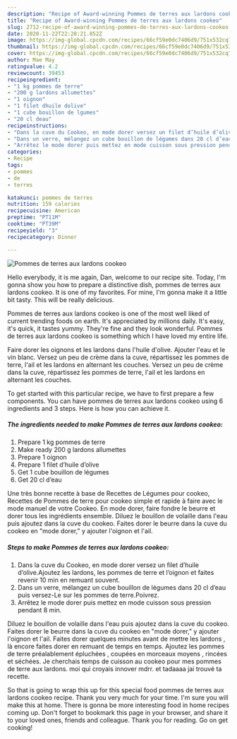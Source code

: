 ```yaml
---
description: "Recipe of Award-winning Pommes de terres aux lardons cookeo"
title: "Recipe of Award-winning Pommes de terres aux lardons cookeo"
slug: 2712-recipe-of-award-winning-pommes-de-terres-aux-lardons-cookeo
date: 2020-11-22T22:28:21.852Z
image: https://img-global.cpcdn.com/recipes/66cf59e0dc7406d9/751x532cq70/pommes-de-terres-aux-lardons-cookeo-photo-principale-de-la-recette.jpg
thumbnail: https://img-global.cpcdn.com/recipes/66cf59e0dc7406d9/751x532cq70/pommes-de-terres-aux-lardons-cookeo-photo-principale-de-la-recette.jpg
cover: https://img-global.cpcdn.com/recipes/66cf59e0dc7406d9/751x532cq70/pommes-de-terres-aux-lardons-cookeo-photo-principale-de-la-recette.jpg
author: Mae May
ratingvalue: 4.2
reviewcount: 39453
recipeingredient:
- "1 kg pommes de terre"
- "200 g lardons allumettes"
- "1 oignon"
- "1 filet dhuile dolive"
- "1 cube bouillon de lgumes"
- "20 cl deau"
recipeinstructions:
- "Dans la cuve du Cookeo, en mode dorer versez un filet d’huile d’olive.Ajoutez les lardons, les pommes de terre et l’oignon et faites revenir 10 min en remuant souvent."
- "Dans un verre, mélangez un cube bouillon de légumes dans 20 cl d’eau puis versez-Le sur les pommes de terre.Poivrez."
- "Arrêtez le mode dorer puis mettez en mode cuisson sous pression pendant 8 min."
categories:
- Recipe
tags:
- pommes
- de
- terres

katakunci: pommes de terres 
nutrition: 159 calories
recipecuisine: American
preptime: "PT11M"
cooktime: "PT39M"
recipeyield: "3"
recipecategory: Dinner

---
```



![Pommes de terres aux lardons cookeo](https://img-global.cpcdn.com/recipes/66cf59e0dc7406d9/751x532cq70/pommes-de-terres-aux-lardons-cookeo-photo-principale-de-la-recette.jpg)

Hello everybody, it is me again, Dan, welcome to our recipe site. Today, I'm gonna show you how to prepare a distinctive dish, pommes de terres aux lardons cookeo. It is one of my favorites. For mine, I'm gonna make it a little bit tasty. This will be really delicious.

Pommes de terres aux lardons cookeo is one of the most well liked of current trending foods on earth. It's appreciated by millions daily. It's easy, it's quick, it tastes yummy. They're fine and they look wonderful. Pommes de terres aux lardons cookeo is something which I have loved my entire life.

Faire dorer les oignons et les lardons dans l&#39;huile d&#39;olive. Ajouter l&#39;eau et le vin blanc. Versez un peu de crème dans la cuve, répartissez les pommes de terre, l&#39;ail et les lardons en alternant les couches. Versez un peu de crème dans la cuve, répartissez les pommes de terre, l&#39;ail et les lardons en alternant les couches.


To get started with this particular recipe, we have to first prepare a few components. You can have pommes de terres aux lardons cookeo using 6 ingredients and 3 steps. Here is how you can achieve it.

<!--inarticleads1-->

##### The ingredients needed to make Pommes de terres aux lardons cookeo:

1. Prepare 1 kg pommes de terre
1. Make ready 200 g lardons allumettes
1. Prepare 1 oignon
1. Prepare 1 filet d’huile d’olive
1. Get 1 cube bouillon de légumes
1. Get 20 cl d’eau


Une très bonne recette à base de Recettes de Légumes pour cookeo, Recettes de Pommes de terre pour cookeo simple et rapide à faire avec le mode manuel de votre Cookeo. En mode dorer, faire fondre le beurre et dorer tous les ingrédients ensemble. Diluez le bouillon de volaille dans l&#39;eau puis ajoutez dans la cuve du cookeo. Faites dorer le beurre dans la cuve du cookeo en &#34;mode dorer,&#34; y ajouter l&#39;oignon et l&#39;ail. 

<!--inarticleads2-->

##### Steps to make Pommes de terres aux lardons cookeo:

1. Dans la cuve du Cookeo, en mode dorer versez un filet d’huile d’olive.Ajoutez les lardons, les pommes de terre et l’oignon et faites revenir 10 min en remuant souvent.
1. Dans un verre, mélangez un cube bouillon de légumes dans 20 cl d’eau puis versez-Le sur les pommes de terre.Poivrez.
1. Arrêtez le mode dorer puis mettez en mode cuisson sous pression pendant 8 min.


Diluez le bouillon de volaille dans l&#39;eau puis ajoutez dans la cuve du cookeo. Faites dorer le beurre dans la cuve du cookeo en &#34;mode dorer,&#34; y ajouter l&#39;oignon et l&#39;ail. Faites dorer quelques minutes avant de mettre les lardons , là encore faites dorer en remuant de temps en temps. Ajoutez les pommes de terre préalablement épluchées , coupées en morceaux moyens , rincées et séchées. Je cherchais temps de cuisson au cookeo pour mes pommes de terre aux lardons. moi qui croyais innover mdrr. et tadaaaa jai trouvé ta recette. 

So that is going to wrap this up for this special food pommes de terres aux lardons cookeo recipe. Thank you very much for your time. I'm sure you will make this at home. There is gonna be more interesting food in home recipes coming up. Don't forget to bookmark this page in your browser, and share it to your loved ones, friends and colleague. Thank you for reading. Go on get cooking!
